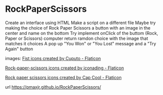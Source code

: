 # RockPaperScissors

Create an interface using HTML
Make a script on a different file
Maybe try making the choice of Rock Paper Scissors a button with an image in the center and name on the bottom
Try implement onClick of the buttom (Rock, Paper or Scissors) computer return ramdon choice with the image that matches it choices
A pop up "You Won" or "You Lost" message and a "Try Again" button

images:
<a href="https://www.flaticon.com/free-icons/fist" title="fist icons">Fist icons created by Cuputo - Flaticon</a>

<a href="https://www.flaticon.com/free-icons/rock-paper-scissors" title="rock-paper-scissors icons">Rock-paper-scissors icons created by iconading - Flaticon</a>

<a href="https://www.flaticon.com/free-icons/rock-paper-scissors" title="rock paper scissors icons">Rock paper scissors icons created by Cap Cool - Flaticon</a>

url https://pmaxjr.github.io/RockPaperScissors/
